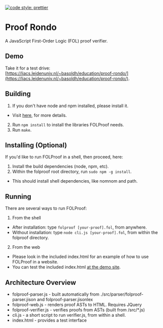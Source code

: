 [![code style: prettier](https://img.shields.io/badge/code_style-prettier-ff69b4.svg?style=flat-square)](https://github.com/prettier/prettier)
# Proof Rondo
A JavaScript First-Order Logic (FOL) proof verifier.

## Demo
Take it for a test drive: [https://liacs.leidenuniv.nl/~basoldh/education/proof-rondo/](https://liacs.leidenuniv.nl/~basoldh/education/proof-rondo/).

## Building

1. If you don't have node and npm installed, please install it.

- Visit [here](https://github.com/joyent/node/wiki/Installing-Node.js-via-package-manager), for more details.

2. Run `npm install` to install the libraries FOLProof needs.
3. Run `make`.

## Installing (Optional)

If you'd like to run FOLProof in a shell, then proceed, here:

1. Install the build dependencies (node, npm, etc).
2. Within the folproof root directory, run `sudo npm -g install`.

- This should install shell dependencies, like nomnom and path.

## Running

There are several ways to run FOLProof:

1. From the shell

- After installation: type `folproof [your-proof].fol`, from anywhere.
- Without installation: type `node cli.js [your-proof].fol`, from within the folproof directory.

2. From the web

- Please look in the included index.html for an example of how to use FOLProof in a website.
- You can test the included index.html [at the demo site](https://cdibbs.github.io/folproof).

## Architecture Overview

- folproof-parser.js - built automatically from ./src/parser/folproof-parser.jison and folproof-parser.jisonlex
- folproof-web.js - renders proof ASTs to HTML. Requires JQuery
- folproof-verifier.js - verifies proofs from ASTs (built from /src/\*.js)
- cli.js - a short script to run verifier.js, from within a shell.
- index.html - provides a test interface
